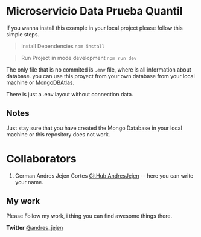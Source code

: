# Microservicio Data Prueba Quantil

If you wanna install this example in your local project please follow this simple steps.

> Install Dependencies
``npm install``

> Run Project in mode development
``npm run dev``

The only file that is no commited is ``.env`` file, where is all information about database. 
you can use this proyect from your own database from your local machine or [MongoDBAtlas](https://www.mongodb.com).

There is just a .env layout without connection data.

## Notes

Just stay sure that you have created the Mongo Database in your local machine or this repository does not work.

# Collaborators

1. German Andres Jejen Cortes [GitHub AndresJejen](https://github.com/AndresJejen)
-- here you can write your name.

## My work
Please Follow my work, i thing you can find awesome things there.

**Twitter** [@andres_jejen](https://twitter.com/andres_jejen)


